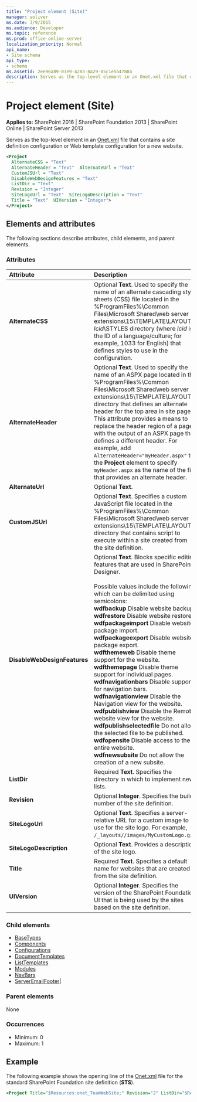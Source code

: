 ```yaml
---
title: "Project element (Site)"
manager: soliver
ms.date: 3/9/2015
ms.audience: Developer
ms.topic: reference
ms.prod: office-online-server
localization_priority: Normal
api_name:
- Site schema
api_type:
- schema
ms.assetid: 2ee96a89-03e9-4283-8a29-05c1e5b4788a
description: Serves as the top-level element in an Onet.xml file that contains a site definition configuration or Web template configuration for a new website.
---
```


# Project element (Site)

**Applies to:** SharePoint 2016 | SharePoint Foundation 2013 | SharePoint Online | SharePoint Server 2013
  
Serves as the top-level element in an [Onet.xml](https://msdn.microsoft.com/library/b99d6657-d9ae-4135-a43c-c58cdfcdc6c1%28Office.15%29.aspx) file that contains a site definition configuration or Web template configuration for a new website. 
  
```XML
<Project
  AlternateCSS = "Text"
  AlternateHeader = "Text"  AlternateUrl = "Text"
  CustomJSUrl = "Text"
  DisableWebDesignFeatures = "Text"
  ListDir = "Text"
  Revision = "Integer"
  SiteLogoUrl = "Text"  SiteLogoDescription = "Text"
  Title = "Text"  UIVersion = "Integer">
</Project>
```

## Elements and attributes

The following sections describe attributes, child elements, and parent elements.

### Attributes

|**Attribute**|**Description**|
|:-----|:-----|
|**AlternateCSS** <br/> |Optional **Text**. Used to specify the name of an alternate cascading style sheets (CSS) file located in the %ProgramFiles%\Common Files\Microsoft Shared\web server extensions\15\TEMPLATE\LAYOUTS\ _lcid_\STYLES directory (where  _lcid_ is the ID of a language/culture; for example, 1033 for English) that defines styles to use in the configuration.  <br/> |
|**AlternateHeader** <br/> |Optional **Text**. Used to specify the name of an ASPX page located in the %ProgramFiles%\Common Files\Microsoft Shared\web server extensions\15\TEMPLATE\LAYOUTS directory that defines an alternate header for the top area in site pages. This attribute provides a means to replace the header region of a page with the output of an ASPX page that defines a different header. For example, add  `AlternateHeader="myHeader.aspx"` to the **Project** element to specify  `myHeader.aspx` as the name of the file that provides an alternate header.  <br/> |
|**AlternateUrl** <br/> |Optional **Text**.  <br/> |
|**CustomJSUrl** <br/> |Optional **Text**. Specifies a custom JavaScript file located in the %ProgramFiles%\Common Files\Microsoft Shared\web server extensions\15\TEMPLATE\LAYOUTS directory that contains script to execute within a site created from the site definition.  <br/> |
|**DisableWebDesignFeatures** <br/> | Optional **Text**. Blocks specific editing features that are used in SharePoint Designer.<br/><br/>Possible values include the following, which can be delimited using semicolons:  <br/> **wdfbackup** Disable website backup.  <br/> **wdfrestore** Disable website restore.  <br/> **wdfpackageimport** Disable website package import.  <br/> **wdfpackageexport** Disable website package export.  <br/> **wdfthemeweb** Disable theme support for the website.  <br/> **wdfthemepage** Disable theme support for individual pages.  <br/> **wdfnavigationbars** Disable support for navigation bars.  <br/> **wdfnavigationview** Disable the Navigation view for the website.  <br/> **wdfpublishview** Disable the Remote website view for the website.  <br/> **wdfpublishselectedfile** Do not allow the selected file to be published.  <br/> **wdfopensite** Disable access to the entire website.  <br/> **wdfnewsubsite** Do not allow the creation of a new subsite.  <br/> |
|**ListDir** <br/> |Required **Text**. Specifies the directory in which to implement new lists.  <br/> |
|**Revision** <br/> |Optional **Integer**. Specifies the build number of the site definition.  <br/> |
|**SiteLogoUrl** <br/> |Optional **Text**. Specifies a server-relative URL for a custom image to use for the site logo. For example,  `/_layouts//images/MyCustomLogo.gif`.  <br/> |
|**SiteLogoDescription** <br/> |Optional **Text**. Provides a description of the site logo.  <br/> |
|**Title** <br/> |Required **Text**. Specifies a default name for websites that are created from the site definition.  <br/> |
|**UIVersion** <br/> |Optional **Integer**. Specifies the version of the SharePoint Foundation UI that is being used by the sites based on the site definition.  <br/> |
   
### Child elements

- [BaseTypes](basetypes-element-site.md)
- [Components](components-element-site.md)
- [Configurations](configurations-element-site.md)
- [DocumentTemplates](documenttemplates-element-site.md)
- [ListTemplates](listtemplates-element-site.md)
- [Modules](modules-element-site.md)
- [NavBars](navbars-element-site.md)
- [ServerEmailFooter](serveremailfooter-element-site.md)|
   
### Parent elements

None
   
### Occurrences

- Minimum: 0
- Maximum: 1  
   
## Example

The following example shows the opening line of the [Onet.xml](https://msdn.microsoft.com/library/b99d6657-d9ae-4135-a43c-c58cdfcdc6c1%28Office.15%29.aspx) file for the standard SharePoint Foundation site definition (**STS**).
  
```XML
<Project Title="$Resources:onet_TeamWebSite;" Revision="2" ListDir="$Resources:core,lists_Folder;" xmlns:ows="Microsoft SharePoint">
```


